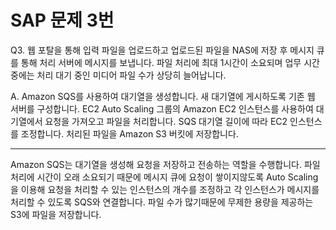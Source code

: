 # SAP 문제 3번

Q3. 웹 포탈을 통해 입력 파일을 업로드하고 업로드된 파일을 NAS에 저장 후 메시지 큐를 통해 처리 서버에 메시지를 보냅니다. 파일 처리에 최대 1시간이 소요되며 업무 시간 중에는 처리 대기 중인 미디어 파일 수가 상당히 늘어납니다.

A. Amazon SQS를 사용하여 대기열을 생성합니다. 새 대기열에 게시하도록 기존 웹 서버를 구성합니다. EC2 Auto Scaling 그룹의 Amazon EC2 인스턴스를 사용하여 대기열에서 요청을 가져오고 파일을 처리합니다. SQS 대기열 길이에 따라 EC2 인스턴스를 조정합니다. 처리된 파일을 Amazon S3 버킷에 저장합니다.

---

Amazon SQS는 대기열을 생성해 요청을 저장하고 전송하는 역할을 수행합니다. 파일 처리에 시간이 오래 소요되기 때문에 메시지 큐에 요청이 쌓이지않도록 Auto Scaling을 이용해 요청을 처리할 수 있는 인스턴스의 개수를 조정하고 각 인스턴스가 메시지를 처리할 수 있도록 SQS와 연결합니다. 파일 수가 많기때문에 무제한 용량을 제공하는 S3에 파일을 저장합니다.
